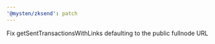```yaml
---
'@mysten/zksend': patch
---
```


Fix getSentTransactionsWithLinks defaulting to the public fullnode URL
